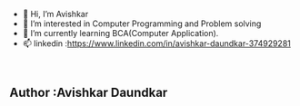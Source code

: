 - 👋 Hi, I’m Avishkar 
- 👀 I’m interested in Computer Programming and Problem solving
- 🌱 I’m currently learning BCA(Computer Application).
- 📫 linkedin :https://www.linkedin.com/in/avishkar-daundkar-374929281
<br>
<h2> Author :Avishkar Daundkar</h2>
